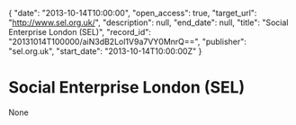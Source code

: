 {
  "date": "2013-10-14T10:00:00", 
  "open_access": true, 
  "target_url": "http://www.sel.org.uk/", 
  "description": null, 
  "end_date": null, 
  "title": "Social Enterprise London (SEL)", 
  "record_id": "20131014T100000/aiN3dB2Lol1V9a7VY0MnrQ==", 
  "publisher": "sel.org.uk", 
  "start_date": "2013-10-14T10:00:00Z"
}

# Social Enterprise London (SEL)

None